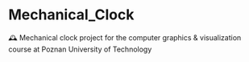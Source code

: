 # Mechanical_Clock
🕰 Mechanical clock project for the computer graphics &amp; visualization course at Poznan University of Technology 
